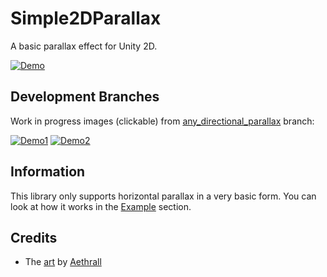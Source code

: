 # Simple2DParallax
A basic parallax effect for Unity 2D.

[![Demo](https://i.imgur.com/mgZj8sH.gif)](https://youtu.be/Im8eCi0pSss)

## Development Branches

Work in progress images (clickable) from [any_directional_parallax](https://github.com/m039/Simple2DParallax/tree/feature/any_directional_parallax) branch:

[![Demo1](https://imgur.com/jS60s7B.gif)](https://youtu.be/WxxbykM_DyA)
[![Demo2](https://i.imgur.com/vAz8cxEb.gif)](https://youtu.be/-sKVzJys87A)

## Information
This library only supports horizontal parallax in a very basic form. You can look at how it works in the [Example](Assets/Simple2DParallax/Scripts/Example) section.
## Credits
* The [art](https://aethrall.itch.io/demon-woods-parallax-background) by [Aethrall](https://twitter.com/Aethrall)
